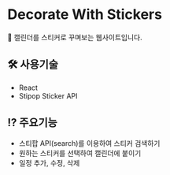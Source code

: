 # Decorate With Stickers

🙌 캘린더를 스티커로 꾸며보는 웹사이트입니다.

## 🛠️ 사용기술

- React
- Stipop Sticker API

## ⁉ 주요기능

- 스티팝 API(search)를 이용하여 스티커 검색하기
- 원하는 스티커를 선택하여 캘린더에 붙이기
- 일정 추가, 수정, 삭제
